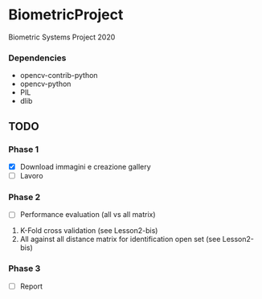 # BiometricProject
Biometric Systems Project 2020


### Dependencies ###
- opencv-contrib-python       
- opencv-python
- PIL 
- dlib

## TODO ##
### Phase 1 ###
- [x] Download immagini e creazione gallery
- [ ] Lavoro
### Phase 2 ### 
- [ ] Performance evaluation (all vs all matrix)
1) K-Fold cross validation (see Lesson2-bis)
2) All against all distance matrix for identification open set (see Lesson2-bis)
### Phase 3 ### 
- [ ] Report